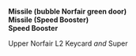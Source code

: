 ﻿**Missile (bubble Norfair green door)**  
**Missile (Speed Booster)**  
**Speed Booster**

Upper Norfair L2 Keycard *and* Super
